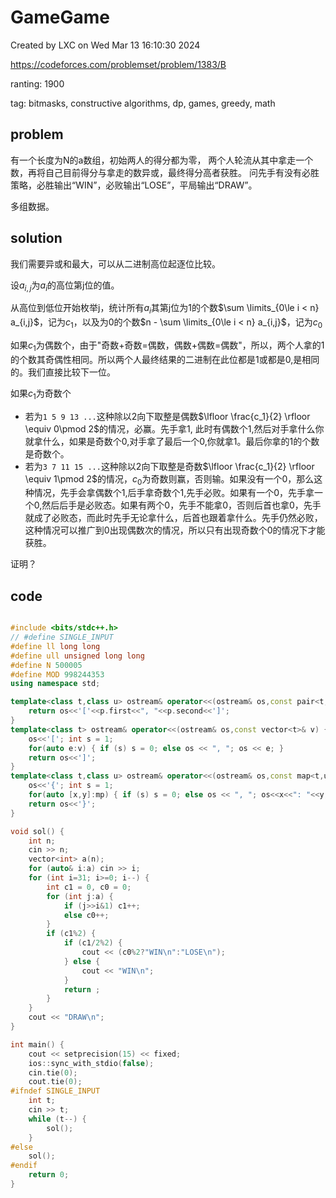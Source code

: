# GameGame

Created by LXC on Wed Mar 13 16:10:30 2024

https://codeforces.com/problemset/problem/1383/B

ranting: 1900

tag: bitmasks, constructive algorithms, dp, games, greedy, math

## problem

有一个长度为N的a数组，初始两人的得分都为零，
两个人轮流从其中拿走一个数，再将自己目前得分与拿走的数异或，最终得分高者获胜。
问先手有没有必胜策略，必胜输出“WIN”，必败输出“LOSE”，平局输出“DRAW”。

多组数据。

## solution

我们需要异或和最大，可以从二进制高位起逐位比较。

设$a_{i,j}$为$a_i$的高位第j位的值。

从高位到低位开始枚举j，统计所有$a_i$其第j位为1的个数$\sum \limits_{0\le i < n} a_{i,j}$，记为$c_1$，以及为0的个数$n - \sum \limits_{0\le i < n} a_{i,j}$，记为$c_0$

如果$c_1$为偶数个，由于"奇数+奇数=偶数，偶数+偶数=偶数"，所以，两个人拿的1的个数其奇偶性相同。所以两个人最终结果的二进制在此位都是1或都是0,是相同的。我们直接比较下一位。

如果$c_1$为奇数个
* 若为`1 5 9 13 ...`这种除以2向下取整是偶数$\lfloor \frac{c_1}{2} \rfloor \equiv 0\pmod 2$的情况，必赢。先手拿1, 此时有偶数个1,然后对手拿什么你就拿什么，如果是奇数个0,对手拿了最后一个0,你就拿1。最后你拿的1的个数是奇数个。
* 若为`3 7 11 15 ...`这种除以2向下取整是奇数$\lfloor \frac{c_1}{2} \rfloor \equiv 1\pmod 2$的情况，$c_0$为奇数则赢，否则输。如果没有一个0，那么这种情况，先手会拿偶数个1,后手拿奇数个1,先手必败。如果有一个0，先手拿一个0,然后后手是必败态。如果有两个0，先手不能拿0，否则后首也拿0，先手就成了必败态，而此时先手无论拿什么，后首也跟着拿什么。先手仍然必败，这种情况可以推广到0出现偶数次的情况，所以只有出现奇数个0的情况下才能获胜。

证明？

## code

``` cpp

#include <bits/stdc++.h>
// #define SINGLE_INPUT
#define ll long long
#define ull unsigned long long
#define N 500005
#define MOD 998244353
using namespace std;

template<class t,class u> ostream& operator<<(ostream& os,const pair<t,u>& p) {
    return os<<'['<<p.first<<", "<<p.second<<']';
}
template<class t> ostream& operator<<(ostream& os,const vector<t>& v) {
    os<<'['; int s = 1;
    for(auto e:v) { if (s) s = 0; else os << ", "; os << e; }
    return os<<']';
}
template<class t,class u> ostream& operator<<(ostream& os,const map<t,u>& mp){
    os<<'{'; int s = 1;
    for(auto [x,y]:mp) { if (s) s = 0; else os << ", "; os<<x<<": "<<y; }
    return os<<'}';
}

void sol() {
    int n;
    cin >> n;
    vector<int> a(n);
    for (auto& i:a) cin >> i;
    for (int i=31; i>=0; i--) {
        int c1 = 0, c0 = 0;
        for (int j:a) {
            if (j>>i&1) c1++;
            else c0++;
        }
        if (c1%2) {
            if (c1/2%2) {
                cout << (c0%2?"WIN\n":"LOSE\n");
            } else {
                cout << "WIN\n";
            }
            return ;
        }
    }
    cout << "DRAW\n";
}

int main() {
    cout << setprecision(15) << fixed;
    ios::sync_with_stdio(false);
    cin.tie(0);
    cout.tie(0);
#ifndef SINGLE_INPUT
    int t;
    cin >> t;
    while (t--) {
        sol();
    }
#else
    sol();
#endif
    return 0;
}

```
